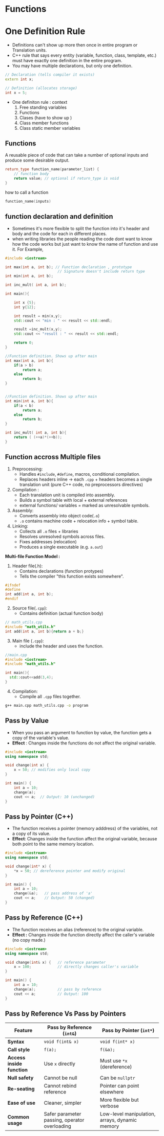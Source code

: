 # Functions

# One Definition Rule
* Definitions can't show up more then once in entire program or Translation units.
* C++ rule that says every entity (variable, function, class, template, etc.) must have exactly one definition in the entire program.
* You may have multiple declarations, but only one definition.

```cpp
// Declaration (tells compiler it exists)
extern int x;  

// Definition (allocates storage)
int x = 5;

```

* One definiton rule : context
  1. Free standing variables
  2. Functions
  3. Clases (have to show up )
  4. Class member functions
  5. Class static member variables

## Functions
A reusable piece of code that can take a number of optional inputs and produce some desirable output.

```cpp
return_type function_name(parameter_list) {
    // function body
    return value; // optional if return_type is void
}
```

how to call a function
```cpp
function_name(inputs)
```

## function declaration and definition
* Sometimes it's more flexible to split the function into it's header and body and the code for each in different places.
* when writing libraries the people reading the code dont want to know how the code works but just want to know the name of function and use it.
For Example,
```cpp
#include <iostream>

int max(int a, int b); // Function declaration , prototype
                        // Signature doesn't include return type
int min(int a, int b);

int inc_mult( int a, int b);

int main(){

    int x {5};
    int y{12};

    int result = min(x,y);
    std::cout << "min : " << result << std::endl;

    result =inc_mult(x,y);
    std::cout << "result : " << result << std::endl;

    return 0;
}

//Function definition. Shows up after main 
int max(int a, int b){
    if(a > b)
        return a;
    else
        return b;
}


//Function definition. Shows up after main 
int min(int a, int b){
    if(a < b)
        return a;
    else
        return b;
}

int inc_mult( int a, int b){
    return ( (++a)*(++b));
}
```

## Function accross Multiple files
1. Preprocessing:
   * Handles `#include`, `#define`, macros, conditional compilation.
   * Replaces headers inline -> each `.cpp` + headers becomes a single translation unit (pure C++ code, no preprocessors directives)
2. Compilation : 
   * Each translation unit is compiled into assembly.
   * Builds a symbol table with local + external references 
   * external functions/ variables = marked as unresolvable symbols.
3. Assembly:
   * Converts assembly into object code(`.o`)
   * `.o` contains machine code + relocation info + symbol table.
4. Linking:
   * Collects all `.o` files + libraries
   * Resolves unresolved symbols across files.
   * Fixes addresses (relocation)
   * Produces a single executable (e.g. `a.out`)

**Multi-file Function Model :**
1. Header file(.h):
   * Contains declarations (function protypes)
   * Tells the compiler "this function exists somewhere".
```c
#ifndef
#define
int add(int a, int b);
#endif
```

2. Source file(`.cpp`):
   * Contains definition (actual function body)
```cpp
// math_utils.cpp
#include "math_utils.h"
int add(int a, int b){return a + b;}
```

3. Main file (`.cpp`):
   * include the header and uses the function.
```cpp
//main.cpp
#include <iostream>
#include "math_utils.h"

int main(){
  std::cout<<add(3,4);
}
```

4. Compilation:
   * Compile all `.cpp` files together.
```bash
g++ main.cpp math_utils.cpp -o program
```

## Pass by Value
* When you pass an argument to function by value, the function gets a copy of the variable's value.
* **Effect** : Changes inside the functions do not affect the original variable.

```cpp
#include <iostream>
using namespace std;

void change(int x) {
    x = 50; // modifies only local copy
}

int main() {
    int a = 10;
    change(a);
    cout << a;  // Output: 10 (unchanged)
}
```

## Pass by Pointer (C++)
* The function receives a pointer (memory adddress) of the variables, not a copy of its value.
* **Effect**: Changes inside the function affect the original variable, because both point to the same memory location.

```cpp
#include <iostream>
using namespace std;

void change(int* x) {
    *x = 50; // dereference pointer and modify original
}

int main() {
    int a = 10;
    change(&a);   // pass address of 'a'
    cout << a;    // Output: 50 (changed)
}
```

## Pass by Reference (C++)
* The function receives an alias (reference) to the original variable.
* **Effect :** Changes inside the function directly affect the caller's variable (no copy made.)
```cpp
#include <iostream>
using namespace std;

void change(int& x) {   // reference parameter
    x = 100;            // directly changes caller's variable
}

int main() {
    int a = 10;
    change(a);          // pass by reference
    cout << a;          // Output: 100
}
```

## Pass by Reference Vs Pass by Pointers
| Feature                    | Pass by Reference (`int&`)                    | Pass by Pointer (`int*`)                       |
| -------------------------- | --------------------------------------------- | ---------------------------------------------- |
| **Syntax**                 | `void f(int& x)`                              | `void f(int* x)`                               |
| **Call style**             | `f(a);`                                       | `f(&a);`                                       |
| **Access inside function** | Use `x` directly                              | Must use `*x` (dereference)                    |
| **Null safety**            | Cannot be null                                | Can be `nullptr`                               |
| **Re-seating**             | Cannot rebind reference                       | Pointer can point elsewhere                    |
| **Ease of use**            | Cleaner, simpler                              | More flexible but verbose                      |
| **Common usage**           | Safer parameter passing, operator overloading | Low-level manipulation, arrays, dynamic memory |





